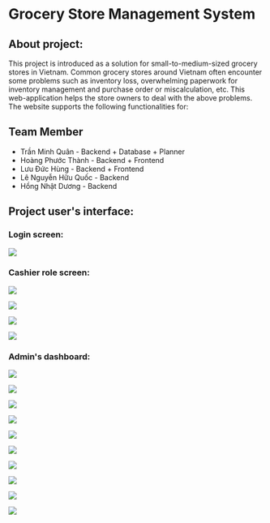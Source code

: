 # Grocery Store Management System
## About project:
This project is introduced as a solution for small-to-medium-sized grocery stores in Vietnam. Common grocery stores around Vietnam often encounter some problems such as inventory loss, overwhelming paperwork for inventory management and purchase order or miscalculation, etc. This web-application helps the store owners to deal with the above problems. The website supports the following functionalities for:
## Team Member
- Trần Minh Quân - Backend + Database +  Planner
- Hoàng Phước Thành - Backend + Frontend 
- Lưu Đức Hùng - Backend + Frontend 
- Lê Nguyễn Hữu Quốc - Backend
- Hồng Nhật Dương - Backend
## Project user's interface:
### Login screen:
![](img/Login.png)
### Cashier role screen:
![](img/Cashier.png)

![](img/Cashier2.png)

![](img/Cashier3.png)

![](img/Cashier4.png)
### Admin's dashboard:
![](img/a_Dashboard.png)

![](img/a_Inventory.png)

![](img/a_ImportGood.png)

![](img/a_PreviousBills.png)

![](img/a_PreviousReceipts.png)

![](img/a_ProductList.png)

![](img/a_Staff.png)

![](img/a_Statistic1.png)

![](img/a_Statistic2.png)

![](img/a_Statistic3.png)


